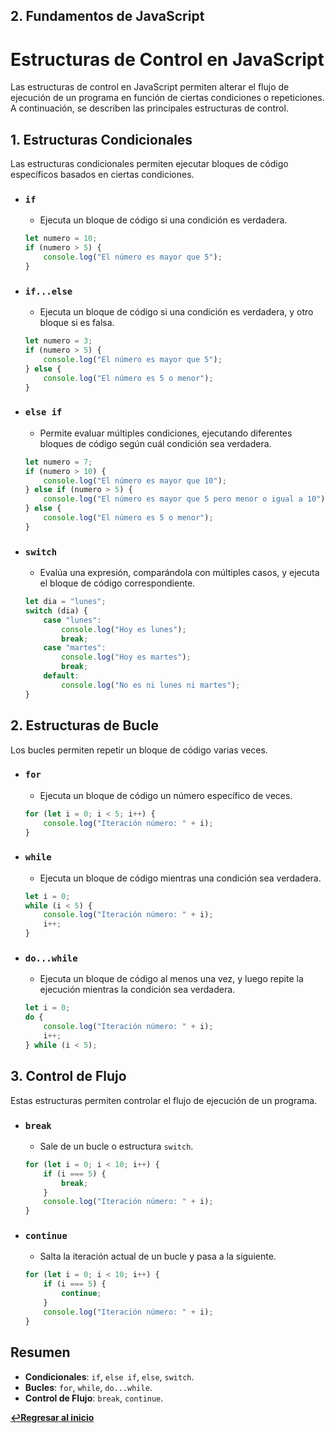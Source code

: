 ## 2. Fundamentos de JavaScript
# Estructuras de Control en JavaScript

Las estructuras de control en JavaScript permiten alterar el flujo de ejecución de un programa en función de ciertas condiciones o repeticiones. A continuación, se describen las principales estructuras de control.

## 1. Estructuras Condicionales

Las estructuras condicionales permiten ejecutar bloques de código específicos basados en ciertas condiciones.

- ### `if`
    - Ejecuta un bloque de código si una condición es verdadera.
    ```javascript
    let numero = 10;
    if (numero > 5) {
        console.log("El número es mayor que 5");
    }
    ```

- ### `if...else`
    - Ejecuta un bloque de código si una condición es verdadera, y otro bloque si es falsa.
    ```javascript
    let numero = 3;
    if (numero > 5) {
        console.log("El número es mayor que 5");
    } else {
        console.log("El número es 5 o menor");
    }
    ```

- ### `else if`
    - Permite evaluar múltiples condiciones, ejecutando diferentes bloques de código según cuál condición sea verdadera.
    ```javascript
    let numero = 7;
    if (numero > 10) {
        console.log("El número es mayor que 10");
    } else if (numero > 5) {
        console.log("El número es mayor que 5 pero menor o igual a 10");
    } else {
        console.log("El número es 5 o menor");
    }
    ```

- ### `switch`
    - Evalúa una expresión, comparándola con múltiples casos, y ejecuta el bloque de código correspondiente.
    ```javascript
    let dia = "lunes";
    switch (dia) {
        case "lunes":
            console.log("Hoy es lunes");
            break;
        case "martes":
            console.log("Hoy es martes");
            break;
        default:
            console.log("No es ni lunes ni martes");
    }
    ```

## 2. Estructuras de Bucle

Los bucles permiten repetir un bloque de código varias veces.

- ### `for`
    - Ejecuta un bloque de código un número específico de veces.
    ```javascript
    for (let i = 0; i < 5; i++) {
        console.log("Iteración número: " + i);
    }
    ```

- ### `while`
    - Ejecuta un bloque de código mientras una condición sea verdadera.
    ```javascript
    let i = 0;
    while (i < 5) {
        console.log("Iteración número: " + i);
        i++;
    }
    ```

- ### `do...while`
    - Ejecuta un bloque de código al menos una vez, y luego repite la ejecución mientras la condición sea verdadera.
    ```javascript
    let i = 0;
    do {
        console.log("Iteración número: " + i);
        i++;
    } while (i < 5);
    ```

## 3. Control de Flujo

Estas estructuras permiten controlar el flujo de ejecución de un programa.

- ### `break`
    - Sale de un bucle o estructura `switch`.
    ```javascript
    for (let i = 0; i < 10; i++) {
        if (i === 5) {
            break;
        }
        console.log("Iteración número: " + i);
    }
    ```

- ### `continue`
    - Salta la iteración actual de un bucle y pasa a la siguiente.
    ```javascript
    for (let i = 0; i < 10; i++) {
        if (i === 5) {
            continue;
        }
        console.log("Iteración número: " + i);
    }
    ```

## Resumen

- **Condicionales**: `if`, `else if`, `else`, `switch`.
- **Bucles**: `for`, `while`, `do...while`.
- **Control de Flujo**: `break`, `continue`.

**[↩️Regresar al inicio](../README.md)**
